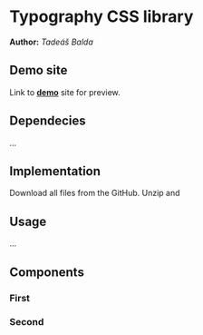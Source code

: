 # Typography CSS library
**Author:** *Tadeáš Balda*
## Demo site
Link to **[demo](./index.html)** site for preview.
## Dependecies
...
## Implementation
Download all files from the GitHub. Unzip and 
## Usage
...
## Components
### First
### Second

